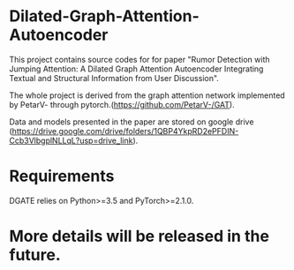 # Dilated-Graph-Attention-Autoencoder

This project contains source codes for for paper "Rumor Detection with Jumping Attention: A Dilated Graph Attention Autoencoder Integrating Textual and Structural Information from User Discussion". 

The whole project is derived from  the graph attention network implemented by PetarV- through pytorch.(https://github.com/PetarV-/GAT).

Data and models presented in the paper are stored on google drive (https://drive.google.com/drive/folders/1QBP4YkpRD2ePFDIN-Ccb3VlbgplNLLqL?usp=drive_link).

# Requirements
DGATE relies on Python>=3.5 and PyTorch>=2.1.0.

# More details will be released in the future.
